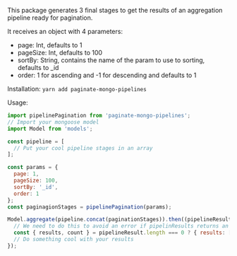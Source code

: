 This package generates 3 final stages to get the results of an aggregation pipeline ready for pagination.

It receives an object with 4 parameters: 
  - page: Int, defaults to 1 
  - pageSize: Int, defaults to 100 
  - sortBy: String, contains the name of the param to use to sorting, defaults to _id
  - order: 1 for ascending and -1 for descending and defaults to 1

Installation: `yarn add paginate-mongo-pipelines`

Usage:
```js
import pipelinePagination from 'paginate-mongo-pipelines';
// Import your mongoose model
import Model from 'models';

const pipeline = [
  // Put your cool pipeline stages in an array
];

const params = {
  page: 1,
  pageSize: 100,
  sortBy: '_id',
  order: 1
};
const paginagionStages = pipelinePagination(params);

Model.aggregate(pipeline.concat(paginationStages)).then((pipelineResults) => {
  // We need to do this to avoid an error if pipelinResults returns an empty array
  const { results, count } = pipelineResult.length === 0 ? { results: [], count: 0 } : pipelineResult[0];
  // Do something cool with your results
});
```